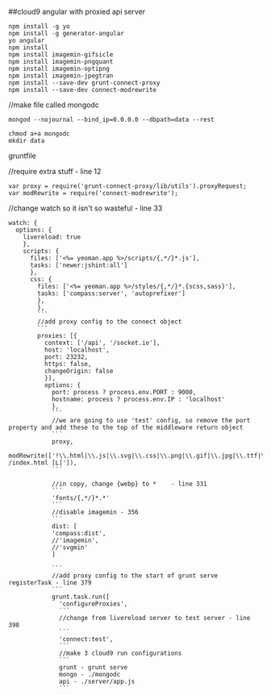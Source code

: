 ##cloud9 angular with proxied api server

```
npm install -g yo
npm install -g generator-angular
yo angular
npm install
npm install imagemin-gifsicle
npm install imagemin-pngquant
npm install imagemin-optipng
npm install imagemin-jpegtran
npm install --save-dev grunt-connect-proxy
npm install --save-dev connect-modrewrite
```
//make file called mongodc
```
mongod --nojournal --bind_ip=0.0.0.0 --dbpath=data --rest
```
```
chmod a+a mongodc
mkdir data
```
gruntfile

//require extra stuff - line 12
```
var proxy = require('grunt-connect-proxy/lib/utils').proxyRequest;
var modRewrite = require('connect-modrewrite');
```
//change watch so it isn't so wasteful - line 33
```
watch: {
  options: {
    livereload: true
    },
    scripts: {
      files: ['<%= yeoman.app %>/scripts/{,*/}*.js'],
      tasks: ['newer:jshint:all']
      },
      css: {
        files: ['<%= yeoman.app %>/styles/{,*/}*.{scss,sass}'],
        tasks: ['compass:server', 'autoprefixer']
        },
        },  
        ```
        //add proxy config to the connect object
        ```
        proxies: [{
          context: ['/api', '/socket.io'],
          host: 'localhost',
          port: 23232,
          https: false,
          changeOrigin: false
          }],
          options: {
            port: process ? process.env.PORT : 9000,
            hostname: process ? process.env.IP : 'localhost'
            },
            ```
            //we are going to use 'test' config, so remove the port property and add these to the top of the middleware return object
            ```
            proxy,
            modRewrite(['!\\.html|\\.js|\\.svg|\\.css|\\.png|\\.gif|\\.jpg|\\.ttf|\\.woff|\\.otf|\\.swf$ /index.html [L]']),
            ```

            //in copy, change {webp} to *    - line 331
            ```
            'fonts/{,*/}*.*'
            ```
            //disable imagemin - 356
            ```
            dist: [
            'compass:dist',
            //'imagemin',
            //'svgmin'
            ]

            ```
            //add proxy config to the start of grunt serve registerTask - line 379
            ```
            grunt.task.run([
              'configureProxies',
              ```
              //change from livereload server to test server - line 398
              ```
              'connect:test',
              ```
              //make 3 cloud9 run configurations
              ```
              grunt - grunt serve
              mongo - ./mongodc
              api - ./server/app.js
              ```
